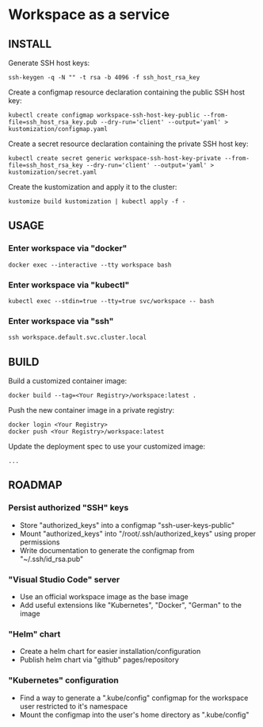 # Workspace as a service



## INSTALL

Generate SSH host keys:
```
ssh-keygen -q -N "" -t rsa -b 4096 -f ssh_host_rsa_key
```
Create a configmap resource declaration containing the public SSH host key:
```
kubectl create configmap workspace-ssh-host-key-public --from-file=ssh_host_rsa_key.pub --dry-run='client' --output='yaml' > kustomization/configmap.yaml
```
Create a secret resource declaration containing the private SSH host key:
```
kubectl create secret generic workspace-ssh-host-key-private --from-file=ssh_host_rsa_key --dry-run='client' --output='yaml' > kustomization/secret.yaml
```
Create the kustomization and apply it to the cluster:
```
kustomize build kustomization | kubectl apply -f -
```

## USAGE

### Enter workspace via "docker"

```
docker exec --interactive --tty workspace bash
```

### Enter workspace via "kubectl"

```
kubectl exec --stdin=true --tty=true svc/workspace -- bash
```

### Enter workspace via "ssh"

```
ssh workspace.default.svc.cluster.local
```

## BUILD

Build a customized container image:
```
docker build --tag=<Your Registry>/workspace:latest .
```
Push the new container image in a private registry:
```
docker login <Your Registry>
docker push <Your Registry>/workspace:latest
```
Update the deployment spec to use your customized image:
```
...
```

## ROADMAP

### Persist authorized "SSH" keys

- Store "authorized_keys" into a configmap "ssh-user-keys-public"
- Mount "authorized_keys" into "/root/.ssh/authorized_keys" using proper permissions
- Write documentation to generate the configmap from "~/.ssh/id_rsa.pub"

### "Visual Studio Code" server

- Use an official workspace image as the base image
- Add useful extensions like "Kubernetes", "Docker", "German" to the image

### "Helm" chart

- Create a helm chart for easier installation/configuration
- Publish helm chart via "github" pages/repository

### "Kubernetes" configuration

- Find a way to generate a ".kube/config" configmap for the workspace user restricted to it's namespace
- Mount the configmap into the user's home directory as ".kube/config"